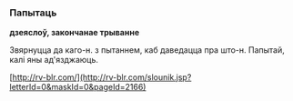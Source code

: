 ### Папытаць
**дзеяслоў, закончанае трыванне**

Звярнуцца да каго-н. з пытаннем, каб даведацца пра што-н. Папытай, калі яны ад'язджаюць.

<a rel="author">[http://rv-blr.com/](http://rv-blr.com/slounik.jsp?letterId=0&maskId=0&pageId=2166)</a>
